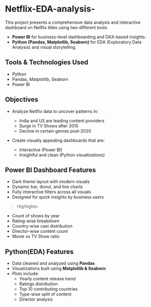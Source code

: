 # Netflix-EDA-analysis-
 
This project presents a comprehensive data analysis and interactive dashboard on Netflix titles using two different tools:

- **Power BI** for business-level dashboarding and DAX-based insights.
- **Python (Pandas, Matplotlib, Seaborn)** for EDA (Exploratory Data Analysis) and visual storytelling.
  
## Tools & Technologies Used

- Python
- Pandas, Matplotlib, Seaborn
- Power BI

## Objectives

- Analyze Netflix data to uncover patterns in:
  - India and US are leading content providers
  - Surge in TV Shows after 2015
  - Decline in certain genres post-2020

- Create visually appealing dashboards that are:
  - Interactive (Power BI)
  - Insightful and clean (Python visualizations)

## Power BI Dashboard Features

-  Dark theme layout with modern visuals  
-  Dynamic bar, donut, and line charts  
-  Fully interactive filters across all visuals  
-  Designed for quick insights by business users  

>  Highlights:
 - Count of shows by year  
 - Rating-wise breakdown  
 - Country-wise cast distribution  
 - Director-wise content count  
 - Movie vs TV Show ratio  

## Python(EDA) Features

- Data cleaned and analyzed using **Pandas**
- Visualizations built using **Matplotlib & Seaborn**
- Plots include:
  - Yearly content release trend
  - Ratings distribution
  - Top 10 contributing countries
  - Type-wise split of content
  - Director analysis
